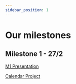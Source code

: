 ```yaml
---
sidebar_position: 1
---
```


# Our milestones

## Milestone 1 - 27/2

[M1 Presentation](/M1_-_DSD_Presentation.pdf)

[Calendar Project](/Calendar_PI.pdf)